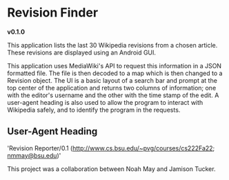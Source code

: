 # Revision Finder

**v0.1.0**

This application lists the last 30 Wikipedia revisions from a chosen article. These revisions are
displayed using an Android GUI. 

This application uses MediaWiki's API to request this information in a JSON formatted file. The file
is then decoded to a map which is then changed to a Revision object. The UI is a basic layout of a
search bar and prompt at the top center of the application and returns two columns of information;
one with the editor's username and the other with the time stamp of the edit. A user-agent heading
is also used to allow the program to interact with Wikipedia safely, and to identify the program in
the requests.

## User-Agent Heading
'Revision Reporter/0.1 (http://www.cs.bsu.edu/~pvg/courses/cs222Fa22; nmmay@bsu.edu)'

This project was a collaboration between Noah May and Jamison Tucker.
